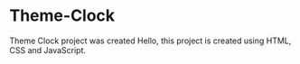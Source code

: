 # Theme-Clock
Theme Clock project was created
Hello, this project is created using HTML, CSS and JavaScript.
